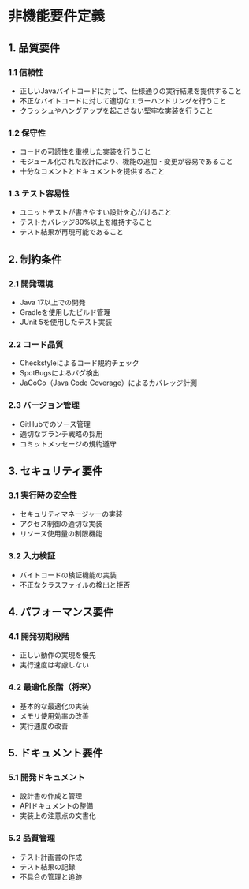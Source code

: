 # 非機能要件定義

## 1. 品質要件

### 1.1 信頼性
- 正しいJavaバイトコードに対して、仕様通りの実行結果を提供すること
- 不正なバイトコードに対して適切なエラーハンドリングを行うこと
- クラッシュやハングアップを起こさない堅牢な実装を行うこと

### 1.2 保守性
- コードの可読性を重視した実装を行うこと
- モジュール化された設計により、機能の追加・変更が容易であること
- 十分なコメントとドキュメントを提供すること

### 1.3 テスト容易性
- ユニットテストが書きやすい設計を心がけること
- テストカバレッジ80%以上を維持すること
- テスト結果が再現可能であること

## 2. 制約条件

### 2.1 開発環境
- Java 17以上での開発
- Gradleを使用したビルド管理
- JUnit 5を使用したテスト実装

### 2.2 コード品質
- Checkstyleによるコード規約チェック
- SpotBugsによるバグ検出
- JaCoCo（Java Code Coverage）によるカバレッジ計測

### 2.3 バージョン管理
- GitHubでのソース管理
- 適切なブランチ戦略の採用
- コミットメッセージの規約遵守

## 3. セキュリティ要件

### 3.1 実行時の安全性
- セキュリティマネージャーの実装
- アクセス制御の適切な実装
- リソース使用量の制限機能

### 3.2 入力検証
- バイトコードの検証機能の実装
- 不正なクラスファイルの検出と拒否

## 4. パフォーマンス要件

### 4.1 開発初期段階
- 正しい動作の実現を優先
- 実行速度は考慮しない

### 4.2 最適化段階（将来）
- 基本的な最適化の実装
- メモリ使用効率の改善
- 実行速度の改善

## 5. ドキュメント要件

### 5.1 開発ドキュメント
- 設計書の作成と管理
- APIドキュメントの整備
- 実装上の注意点の文書化

### 5.2 品質管理
- テスト計画書の作成
- テスト結果の記録
- 不具合の管理と追跡